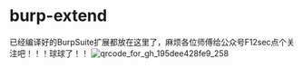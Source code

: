 # burp-extend
已经编译好的BurpSuite扩展都放在这里了，麻烦各位师傅给公众号F12sec点个关注吧！！！球球了！！
![qrcode_for_gh_195dee428fe9_258](https://user-images.githubusercontent.com/80115065/110138493-021c0f00-7e0d-11eb-80b7-8cb849e2d0a9.jpg)
